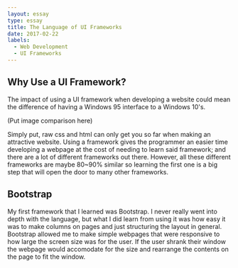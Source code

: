 ```yaml
---
layout: essay
type: essay
title: The Language of UI Frameworks
date: 2017-02-22
labels:
  - Web Development
  - UI Frameworks
---
```


## Why Use a UI Framework?

The impact of using a UI framework when developing a website could mean the difference of having a Windows 95 interface to a Windows 10's.

(Put image comparison here)

Simply put, raw css and html can only get you so far when making an attractive website. Using a framework gives the programmer an easier time developing a webpage at the cost of needing to learn said framework; and there are a lot of different frameworks out there. However, all these different frameworks are maybe 80~90% similar so learning the first one is a big step that will open the door to many other frameworks.

## Bootstrap

My first framework that I learned was Bootstrap. I never really went into depth with the language, but what I did learn from using it was how easy it was to make columns on pages and just structuring the layout in general. Bootstrap allowed me to make simple webpages that were responsive to how large the screen size was for the user. If the user shrank their window the webpage would accomodate for the size and rearrange the contents on the page to fit the window.
